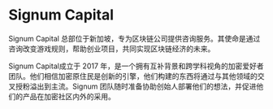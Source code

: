 # 

# Signum Capital

Signum Capital 总部位于新加坡，专为区块链公司提供咨询服务。其使命是通过咨询改变游戏规则，帮助创业项目，共同实现区块链经济的未来。

Signum Capital成立于 2017 年，是一个拥有互补背景和跨学科视角的加密爱好者团队。他们相信加密原住民是创新的引擎，他们构建的东西将通过与其他领域的交叉授粉溢出到主流。Signum 团队随时准备协助创始人部署他们的想法，并促进他们的产品在加密社区内外的采用。

